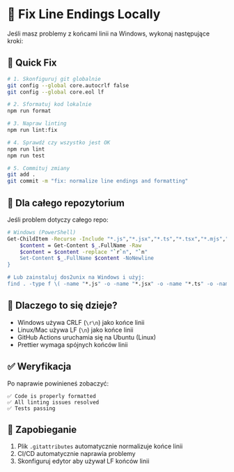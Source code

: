 # 🔧 Fix Line Endings Locally

Jeśli masz problemy z końcami linii na Windows, wykonaj następujące kroki:

## 🚀 Quick Fix

```bash
# 1. Skonfiguruj git globalnie
git config --global core.autocrlf false
git config --global core.eol lf

# 2. Sformatuj kod lokalnie
npm run format

# 3. Napraw linting
npm run lint:fix

# 4. Sprawdź czy wszystko jest OK
npm run lint
npm run test

# 5. Commituj zmiany
git add .
git commit -m "fix: normalize line endings and formatting"
```

## 🔄 Dla całego repozytorium

Jeśli problem dotyczy całego repo:

```bash
# Windows (PowerShell)
Get-ChildItem -Recurse -Include "*.js","*.jsx","*.ts","*.tsx","*.mjs","*.json","*.astro","*.css","*.html","*.md","*.yml","*.yaml" | ForEach-Object {
    $content = Get-Content $_.FullName -Raw
    $content = $content -replace "`r`n", "`n"
    Set-Content $_.FullName $content -NoNewline
}

# Lub zainstaluj dos2unix na Windows i użyj:
find . -type f \( -name "*.js" -o -name "*.jsx" -o -name "*.ts" -o -name "*.tsx" -o -name "*.mjs" -o -name "*.json" -o -name "*.astro" -o -name "*.css" -o -name "*.html" -o -name "*.md" -o -name "*.yml" -o -name "*.yaml" \) -not -path "./node_modules/*" -exec dos2unix {} \;
```

## 📝 Dlaczego to się dzieje?

- Windows używa CRLF (`\r\n`) jako końce linii
- Linux/Mac używa LF (`\n`) jako końce linii
- GitHub Actions uruchamia się na Ubuntu (Linux)
- Prettier wymaga spójnych końców linii

## ✅ Weryfikacja

Po naprawie powinieneś zobaczyć:

```
✅ Code is properly formatted
✅ All linting issues resolved
✅ Tests passing
```

## 🚨 Zapobieganie

1. Plik `.gitattributes` automatycznie normalizuje końce linii
2. CI/CD automatycznie naprawia problemy
3. Skonfiguruj edytor aby używał LF końców linii
